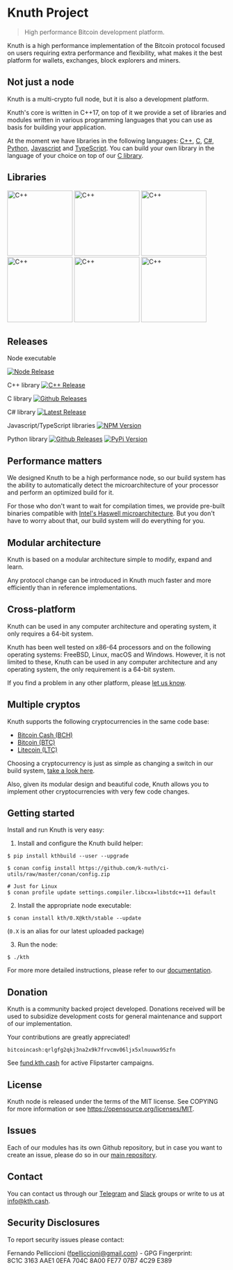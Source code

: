 # Knuth Project 

> High performance Bitcoin development platform.

Knuth is a high performance implementation of the Bitcoin protocol focused on users requiring extra performance and flexibility, what makes it the best platform for wallets, exchanges, block explorers and miners.

## Not just a node

Knuth is a multi-crypto full node, but it is also a development platform.

Knuth's core is written in C++17, on top of it we provide a set of libraries and modules written in various programming languages that you can use as basis for building your application.

At the moment we have libraries in the following languages: [C++](https://github.com/k-nuth/node), [C](https://github.com/k-nuth/c-api), [C#](https://github.com/k-nuth/cs-api), [Python](https://github.com/k-nuth/py-api), [Javascript](https://github.com/k-nuth/js-api) and [TypeScript](https://github.com/k-nuth/js-api).
You can build your own library in the language of your choice on top of our [C library](https://github.com/k-nuth/c-api).

## Libraries

<a href="https://github.com/k-nuth/node"><img alt="C++" src="https://kth.cash/images/libraries/cpp.svg" width="150" height="150" /></a>
<a href="https://github.com/k-nuth/c-api"><img alt="C++" src="https://kth.cash/images/libraries/c.svg" width="150" height="150" /></a>
<a href="https://github.com/k-nuth/cs-api"><img alt="C++" src="https://kth.cash/images/libraries/csharp.svg" width="150" height="150" /></a>
<a href="https://github.com/k-nuth/js-api"><img alt="C++" src="https://kth.cash/images/libraries/javascript.svg" width="150" height="150" /></a>
<a href="https://github.com/k-nuth/js-api"><img alt="C++" src="https://kth.cash/images/libraries/typescript.svg" width="150" height="150" /></a>
<a href="https://github.com/k-nuth/py-api"><img alt="C++" src="https://kth.cash/images/libraries/python.svg" width="150" height="150" /></a>

## Releases

Node executable

[![Node Release](https://img.shields.io/github/v/release/k-nuth/kth?display_name=tag&style=for-the-badge)](https://github.com/k-nuth/kth)

C++ library
[![C++ Release](https://img.shields.io/github/v/release/k-nuth/node?display_name=tag&style=for-the-badge)](https://github.com/k-nuth/node)


C library <a target="_blank" href="https://github.com/k-nuth/c-api/releases">![Github Releases][badge.release]</a>

C# library 
[![Latest Release](https://img.shields.io/nuget/v/kth-bch?logo=nuget&label=release&style=for-the-badge)](https://www.nuget.org/packages/kth-bch)

Javascript/TypeScript libraries 
[![NPM Version](https://img.shields.io/npm/v/@knuth/bch?logo=npm&style=for-the-badge)](https://www.npmjs.com/package/@knuth/bch)

Python library <a target="_blank" href="https://github.com/k-nuth/c-api/releases">![Github Releases][badge.release]</a>
[![PyPi Version](https://img.shields.io/pypi/v/kth?logo=npm&style=for-the-badge)](https://pypi.org/project/kth/)

## Performance matters

We designed Knuth to be a high performance node, so our build system has the ability to automatically detect the microarchitecture of your processor and perform an optimized build for it.

For those who don't want to wait for compilation times, we provide pre-built binaries compatible with [Intel's Haswell microarchitecture](https://en.wikipedia.org/wiki/Haswell_(microarchitecture)). But you don't have to worry about that, our build system will do everything for you.

## Modular architecture

Knuth is based on a modular architecture simple to modify, expand and learn.

Any protocol change can be introduced in Knuth much faster and more efficiently than in reference implementations.

## Cross-platform

Knuth can be used in any computer architecture and operating system, it only requires a 64-bit system.

Knuth has been well tested on x86-64 processors and on the following operating systems: FreeBSD, Linux, macOS and Windows. However, it is not limited to these, Knuth can be used in any computer architecture and any operating system, the only requirement is a 64-bit system.

If you find a problem in any other platform, please [let us know](https://github.com/k-nuth/kth/issues).

## Multiple cryptos

Knuth supports the following cryptocurrencies in the same code base:
- [Bitcoin Cash (BCH)](https://www.bitcoincash.org/)
- [Bitcoin (BTC)](https://bitcoin.org/)
- [Litecoin (LTC)](https://litecoin.org/)

Choosing a cryptocurrency is just as simple as changing a switch in our build system, [take a look here](#getting-started).

Also, given its modular design and beautiful code, Knuth allows you to implement other cryptocurrencies with very few code changes.

## Getting started

Install and run Knuth is very easy:

1. Install and configure the Knuth build helper:
```
$ pip install kthbuild --user --upgrade

$ conan config install https://github.com/k-nuth/ci-utils/raw/master/conan/config.zip

# Just for Linux
$ conan profile update settings.compiler.libcxx=libstdc++11 default
```

2. Install the appropriate node executable:

```
$ conan install kth/0.X@kth/stable --update
```

(`0.X` is an alias for our latest uploaded package)

3. Run the node:

```
$ ./kth
```
For more more detailed instructions, please refer to our [documentation](https://k-nuth.github.io/docs/).

## Donation

Knuth is a community backed project developed. Donations received will be used to subsidize development costs for general maintenance and support of our implementation.

Your contributions are greatly appreciated!

`bitcoincash:qrlgfg2qkj3na2x9k7frvcmv06ljx5xlnuuwx95zfn`

See [fund.kth.cash](https://fund.kth.cash/) for active Flipstarter campaigns.

## License

Knuth node is released under the terms of the MIT license. See COPYING for more information or see https://opensource.org/licenses/MIT.

## Issues

Each of our modules has its own Github repository, but in case you want to create an issue, please do so in our [main repository](https://github.com/k-nuth/kth/issues).

## Contact

You can contact us through our [Telegram](https://t.me/knuth_cash) and [Slack](https://k-nuth.slack.com/) groups or write to us at info@kth.cash.

## Security Disclosures
To report security issues please contact:

Fernando Pelliccioni (fpelliccioni@gmail.com) - GPG Fingerprint: 8C1C 3163 AAE1 0EFA 704C 8A00 FE77 07B7 4C29 E389

<!-- Links -->
[badge.Travis]: https://travis-ci.org/k-nuth/node-exe.svg?branch=master
[badge.Appveyor]: https://ci.appveyor.com/api/projects/status/github/k-nuth/node-exe?svg=true&branch=master
[badge.Cirrus]: https://api.cirrus-ci.com/github/k-nuth/node-exe.svg?branch=master
[badge.GithubActions]: https://github.com/k-nuth/node-exe/workflows/Build%20and%20Test/badge.svg
[badge.version]: https://badge.fury.io/gh/k-nuth%2Fkth-node-exe.svg
[badge.release]: https://img.shields.io/github/release/k-nuth/node-exe.svg
[badge.cpp]: https://img.shields.io/badge/C++-17-blue.svg?style=flat&logo=c%2B%2B
[badge.telegram]: https://img.shields.io/badge/telegram-badge-blue.svg?logo=telegram
[badge.slack]: https://img.shields.io/badge/slack-badge-orange.svg?logo=slack

<!-- [badge.Gitter]: https://img.shields.io/badge/gitter-join%20chat-blue.svg -->

